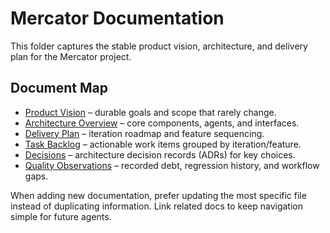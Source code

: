 # Mercator Documentation

This folder captures the stable product vision, architecture, and delivery plan for the Mercator project.

## Document Map

- [Product Vision](product/vision.md) – durable goals and scope that rarely change.
- [Architecture Overview](architecture/system-overview.md) – core components, agents, and interfaces.
- [Delivery Plan](plan/iterations.md) – iteration roadmap and feature sequencing.
- [Task Backlog](tasks/index.md) – actionable work items grouped by iteration/feature.
- [Decisions](decisions/README.md) – architecture decision records (ADRs) for key choices.
- [Quality Observations](quality/observations.md) – recorded debt, regression history, and workflow gaps.

When adding new documentation, prefer updating the most specific file instead of duplicating information. Link related docs to keep navigation simple for future agents.

